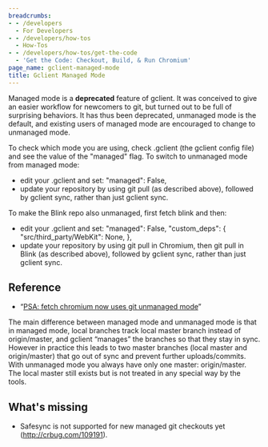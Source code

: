 ```yaml
---
breadcrumbs:
- - /developers
  - For Developers
- - /developers/how-tos
  - How-Tos
- - /developers/how-tos/get-the-code
  - 'Get the Code: Checkout, Build, & Run Chromium'
page_name: gclient-managed-mode
title: Gclient Managed Mode
---
```


Managed mode is a **deprecated** feature of gclient. It was conceived to give an
easier workflow for newcomers to git, but turned out to be full of surprising
behaviors. It has thus been deprecated, unmanaged mode is the default, and
existing users of managed mode are encouraged to change to unmanaged mode.

To check which mode you are using, check .gclient (the gclient config file) and
see the value of the "managed" flag. To switch to unmanaged mode from managed
mode:

*   edit your .gclient and set:
    "managed": False,
*   update your repository by using git pull (as described above),
            followed by gclient sync, rather than just gclient sync.

To make the Blink repo also unmanaged, first fetch blink and then:

*   edit your .gclient and set:
    "managed": False,
    "custom_deps": {
    "src/third_party/WebKit": None,
    },
*   update your repository by using git pull in Chromium, then git pull
            in Blink (as described above), followed by gclient sync, rather than
            just gclient sync.

## Reference

*   “[PSA: fetch chromium now uses git unmanaged
            mode](https://groups.google.com/a/chromium.org/forum/#!topic/chromium-dev/n9N5N3JL2_U)”

The main difference between managed mode and unmanaged mode is that in managed
mode, local branches track local master branch instead of origin/master, and
gclient “manages” the branches so that they stay in sync. However in practice
this leads to two master branches (local master and origin/master) that go out
of sync and prevent further uploads/commits. With unmanaged mode you always have
only one master: origin/master. The local master still exists but is not treated
in any special way by the tools.

## What's missing

*   Safesync is not supported for new managed git checkouts yet
            (<http://crbug.com/109191>).